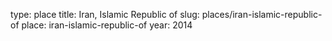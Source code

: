 type: place
title: Iran, Islamic Republic of
slug: places/iran-islamic-republic-of
place: iran-islamic-republic-of
year: 2014
